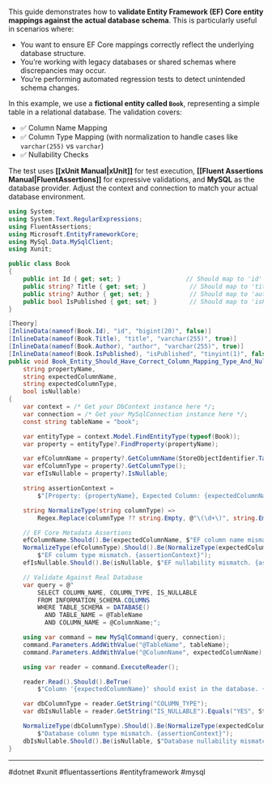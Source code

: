 
This guide demonstrates how to **validate Entity Framework (EF) Core entity mappings against the actual database schema**. This is particularly useful in scenarios where:

- You want to ensure EF Core mappings correctly reflect the underlying database structure.
- You’re working with legacy databases or shared schemas where discrepancies may occur.
- You’re performing automated regression tests to detect unintended schema changes.

In this example, we use a **fictional entity called `Book`**, representing a simple table in a relational database. The validation covers:

- ✅ Column Name Mapping
- ✅ Column Type Mapping (with normalization to handle cases like `varchar(255)` vs `varchar`)
- ✅ Nullability Checks

The test uses **[[xUnit Manual|xUnit]]** for test execution, **[[Fluent Assertions Manual|FluentAssertions]]** for expressive validations, and **MySQL** as the database provider. Adjust the context and connection to match your actual database environment.


```csharp
using System;
using System.Text.RegularExpressions;
using FluentAssertions;
using Microsoft.EntityFrameworkCore;
using MySql.Data.MySqlClient;
using Xunit;

public class Book
{
    public int Id { get; set; }                  // Should map to 'id' (bigint, not nullable)
    public string? Title { get; set; }            // Should map to 'title' (varchar(255), nullable)
    public string? Author { get; set; }           // Should map to 'author' (varchar(255), nullable)
    public bool IsPublished { get; set; }         // Should map to 'isPublished' (tinyint(1), not nullable)
}

[Theory]
[InlineData(nameof(Book.Id), "id", "bigint(20)", false)]
[InlineData(nameof(Book.Title), "title", "varchar(255)", true)]
[InlineData(nameof(Book.Author), "author", "varchar(255)", true)]
[InlineData(nameof(Book.IsPublished), "isPublished", "tinyint(1)", false)]
public void Book_Entity_Should_Have_Correct_Column_Mapping_Type_And_Nullability(
    string propertyName,
    string expectedColumnName,
    string expectedColumnType,
    bool isNullable)
{
    var context = /* Get your DbContext instance here */;
    var connection = /* Get your MySqlConnection instance here */;
    const string tableName = "book";

    var entityType = context.Model.FindEntityType(typeof(Book));
    var property = entityType?.FindProperty(propertyName);

    var efColumnName = property?.GetColumnName(StoreObjectIdentifier.Table(tableName, null));
    var efColumnType = property?.GetColumnType();
    var efIsNullable = property?.IsNullable;

    string assertionContext =
        $"[Property: {propertyName}, Expected Column: {expectedColumnName}, Expected Type: {expectedColumnType}, Expected Nullable: {isNullable}]";

    string NormalizeType(string columnType) =>
        Regex.Replace(columnType ?? string.Empty, @"\(\d+\)", string.Empty).Trim().ToLowerInvariant();

    // EF Core Metadata Assertions
    efColumnName.Should().Be(expectedColumnName, $"EF column name mismatch. {assertionContext}");
    NormalizeType(efColumnType).Should().Be(NormalizeType(expectedColumnType),
        $"EF column type mismatch. {assertionContext}");
    efIsNullable.Should().Be(isNullable, $"EF nullability mismatch. {assertionContext}");

    // Validate Against Real Database
    var query = @"
        SELECT COLUMN_NAME, COLUMN_TYPE, IS_NULLABLE 
        FROM INFORMATION_SCHEMA.COLUMNS 
        WHERE TABLE_SCHEMA = DATABASE() 
          AND TABLE_NAME = @TableName 
          AND COLUMN_NAME = @ColumnName;";

    using var command = new MySqlCommand(query, connection);
    command.Parameters.AddWithValue("@TableName", tableName);
    command.Parameters.AddWithValue("@ColumnName", expectedColumnName);

    using var reader = command.ExecuteReader();

    reader.Read().Should().BeTrue(
        $"Column '{expectedColumnName}' should exist in the database. {assertionContext}");

    var dbColumnType = reader.GetString("COLUMN_TYPE");
    var dbIsNullable = reader.GetString("IS_NULLABLE").Equals("YES", StringComparison.OrdinalIgnoreCase);

    NormalizeType(dbColumnType).Should().Be(NormalizeType(expectedColumnType),
        $"Database column type mismatch. {assertionContext}");
    dbIsNullable.Should().Be(isNullable, $"Database nullability mismatch. {assertionContext}");
}

```

---
#dotnet #xunit #fluentassertions #entityframework #mysql